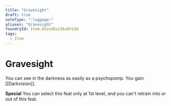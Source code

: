 ```yaml
---
title: "Gravesight"
draft: true
noteType: ":luggage:"
aliases: "Gravesight"
foundryId: Item.0SovUDzL0bsRV1dd
tags:
  - Item
---
```


# Gravesight

You can see in the darkness as easily as a psychopomp. You gain [[Darkvision]].

**Special** You can select this feat only at 1st level, and you can't retrain into or out of this feat.
